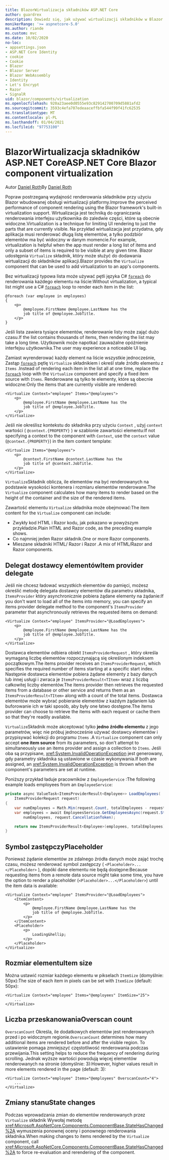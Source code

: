 ```yaml
---
title: BlazorWirtualizacja składników ASP.NET Core
author: guardrex
description: Dowiedz się, jak używać wirtualizacji składników w Blazor aplikacjach ASP.NET Core.
monikerRange: '>= aspnetcore-5.0'
ms.author: riande
ms.custom: mvc
ms.date: 10/02/2020
no-loc:
- appsettings.json
- ASP.NET Core Identity
- cookie
- Cookie
- Blazor
- Blazor Server
- Blazor WebAssembly
- Identity
- Let's Encrypt
- Razor
- SignalR
uid: blazor/components/virtualization
ms.openlocfilehash: 920a23aee0d0555e93c829142700709d5881afd2
ms.sourcegitcommit: 3593c4efa707edeaaceffbfa544f99f41fc62535
ms.translationtype: MT
ms.contentlocale: pl-PL
ms.lasthandoff: 01/04/2021
ms.locfileid: "97753100"
---
```

# <a name="aspnet-core-no-locblazor-component-virtualization"></a><span data-ttu-id="d7036-103">BlazorWirtualizacja składników ASP.NET Core</span><span class="sxs-lookup"><span data-stu-id="d7036-103">ASP.NET Core Blazor component virtualization</span></span>

<span data-ttu-id="d7036-104">Autor [Daniel Roth](https://github.com/danroth27)</span><span class="sxs-lookup"><span data-stu-id="d7036-104">By [Daniel Roth](https://github.com/danroth27)</span></span>

<span data-ttu-id="d7036-105">Popraw postrzeganą wydajność renderowania składników przy użyciu Blazor wbudowanej obsługi wirtualizacji platformy.</span><span class="sxs-lookup"><span data-stu-id="d7036-105">Improve the perceived performance of component rendering using the Blazor framework's built-in virtualization support.</span></span> <span data-ttu-id="d7036-106">Wirtualizacja jest techniką do ograniczania renderowania interfejsu użytkownika do zaledwie części, które są obecnie widoczne.</span><span class="sxs-lookup"><span data-stu-id="d7036-106">Virtualization is a technique for limiting UI rendering to just the parts that are currently visible.</span></span> <span data-ttu-id="d7036-107">Na przykład wirtualizacja jest przydatna, gdy aplikacja musi renderować długą listę elementów, a tylko podzbiór elementów ma być widoczny w danym momencie.</span><span class="sxs-lookup"><span data-stu-id="d7036-107">For example, virtualization is helpful when the app must render a long list of items and only a subset of items is required to be visible at any given time.</span></span> <span data-ttu-id="d7036-108">Blazor udostępnia `Virtualize` składnik, który może służyć do dodawania wirtualizacji do składników aplikacji.</span><span class="sxs-lookup"><span data-stu-id="d7036-108">Blazor provides the `Virtualize` component that can be used to add virtualization to an app's components.</span></span>

<span data-ttu-id="d7036-109">Bez wirtualizacji typowa lista może używać pętli języka C# [`foreach`](/dotnet/csharp/language-reference/keywords/foreach-in) do renderowania każdego elementu na liście:</span><span class="sxs-lookup"><span data-stu-id="d7036-109">Without virtualization, a typical list might use a C# [`foreach`](/dotnet/csharp/language-reference/keywords/foreach-in) loop to render each item in the list:</span></span>

```razor
@foreach (var employee in employees)
{
    <p>
        @employee.FirstName @employee.LastName has the 
        job title of @employee.JobTitle.
    </p>
}
```

<span data-ttu-id="d7036-110">Jeśli lista zawiera tysiące elementów, renderowanie listy może zająć dużo czasu.</span><span class="sxs-lookup"><span data-stu-id="d7036-110">If the list contains thousands of items, then rendering the list may take a long time.</span></span> <span data-ttu-id="d7036-111">Użytkownik może napotkać zauważalne opóźnienie interfejsu użytkownika.</span><span class="sxs-lookup"><span data-stu-id="d7036-111">The user may experience a noticeable UI lag.</span></span>

<span data-ttu-id="d7036-112">Zamiast wyrenderować każdy element na liście wszystkie jednocześnie, Zastąp [`foreach`](/dotnet/csharp/language-reference/keywords/foreach-in) pętlę `Virtualize` składnikiem i określ stałe źródło elementu z `Items` .</span><span class="sxs-lookup"><span data-stu-id="d7036-112">Instead of rendering each item in the list all at one time, replace the [`foreach`](/dotnet/csharp/language-reference/keywords/foreach-in) loop with the `Virtualize` component and specify a fixed item source with `Items`.</span></span> <span data-ttu-id="d7036-113">Renderowane są tylko te elementy, które są obecnie widoczne:</span><span class="sxs-lookup"><span data-stu-id="d7036-113">Only the items that are currently visible are rendered:</span></span>

```razor
<Virtualize Context="employee" Items="@employees">
    <p>
        @employee.FirstName @employee.LastName has the 
        job title of @employee.JobTitle.
    </p>
</Virtualize>
```

<span data-ttu-id="d7036-114">Jeśli nie określisz kontekstu do składnika przy użyciu `Context` , użyj `context` wartości ( `@context.{PROPERTY}` ) w szablonie zawartości elementu:</span><span class="sxs-lookup"><span data-stu-id="d7036-114">If not specifying a context to the component with `Context`, use the `context` value (`@context.{PROPERTY}`) in the item content template:</span></span>

```razor
<Virtualize Items="@employees">
    <p>
        @context.FirstName @context.LastName has the 
        job title of @context.JobTitle.
    </p>
</Virtualize>
```

<span data-ttu-id="d7036-115">`Virtualize`Składnik oblicza, ile elementów ma być renderowanych na podstawie wysokości kontenera i rozmiaru elementów renderowane.</span><span class="sxs-lookup"><span data-stu-id="d7036-115">The `Virtualize` component calculates how many items to render based on the height of the container and the size of the rendered items.</span></span>

<span data-ttu-id="d7036-116">Zawartość elementu `Virtualize` składnika może obejmować:</span><span class="sxs-lookup"><span data-stu-id="d7036-116">The item content for the `Virtualize` component can include:</span></span>

* <span data-ttu-id="d7036-117">Zwykły kod HTML i Razor kodu, jak pokazano w powyższym przykładzie.</span><span class="sxs-lookup"><span data-stu-id="d7036-117">Plain HTML and Razor code, as the preceding example shows.</span></span>
* <span data-ttu-id="d7036-118">Co najmniej jeden Razor składnik.</span><span class="sxs-lookup"><span data-stu-id="d7036-118">One or more Razor components.</span></span>
* <span data-ttu-id="d7036-119">Mieszane składniki HTML/ Razor i Razor .</span><span class="sxs-lookup"><span data-stu-id="d7036-119">A mix of HTML/Razor and Razor components.</span></span>

## <a name="item-provider-delegate"></a><span data-ttu-id="d7036-120">Delegat dostawcy elementów</span><span class="sxs-lookup"><span data-stu-id="d7036-120">Item provider delegate</span></span>

<span data-ttu-id="d7036-121">Jeśli nie chcesz ładować wszystkich elementów do pamięci, możesz określić metodę delegata dostawcy elementów dla parametru składnika, `ItemsProvider` który asynchronicznie pobiera żądane elementy na żądanie:</span><span class="sxs-lookup"><span data-stu-id="d7036-121">If you don't want to load all of the items into memory, you can specify an items provider delegate method to the component's `ItemsProvider` parameter that asynchronously retrieves the requested items on demand:</span></span>

```razor
<Virtualize Context="employee" ItemsProvider="@LoadEmployees">
    <p>
        @employee.FirstName @employee.LastName has the 
        job title of @employee.JobTitle.
    </p>
</Virtualize>
```

<span data-ttu-id="d7036-122">Dostawca elementów odbiera obiekt `ItemsProviderRequest` , który określa wymaganą liczbę elementów rozpoczynającą się określonym indeksem początkowym.</span><span class="sxs-lookup"><span data-stu-id="d7036-122">The items provider receives an `ItemsProviderRequest`, which specifies the required number of items starting at a specific start index.</span></span> <span data-ttu-id="d7036-123">Następnie dostawca elementów pobiera żądane elementy z bazy danych lub innej usługi i zwraca je `ItemsProviderResult<TItem>` wraz z liczbą całkowitej liczby elementów.</span><span class="sxs-lookup"><span data-stu-id="d7036-123">The items provider then retrieves the requested items from a database or other service and returns them as an `ItemsProviderResult<TItem>` along with a count of the total items.</span></span> <span data-ttu-id="d7036-124">Dostawca elementów może wybrać pobieranie elementów z każdym żądaniem lub buforowanie ich w taki sposób, aby były one łatwo dostępne.</span><span class="sxs-lookup"><span data-stu-id="d7036-124">The items provider can choose to retrieve the items with each request or cache them so that they're readily available.</span></span>

<span data-ttu-id="d7036-125">`Virtualize`Składnik może akceptować tylko **jedno źródło elementu** z jego parametrów, więc nie próbuj jednocześnie używać dostawcy elementów i przypisywać kolekcji do programu `Items` .</span><span class="sxs-lookup"><span data-stu-id="d7036-125">A `Virtualize` component can only accept **one item source** from its parameters, so don't attempt to simultaneously use an items provider and assign a collection to `Items`.</span></span> <span data-ttu-id="d7036-126">Jeśli oba są przypisane, <xref:System.InvalidOperationException> jest generowany, gdy parametry składnika są ustawione w czasie wykonywania.</span><span class="sxs-lookup"><span data-stu-id="d7036-126">If both are assigned, an <xref:System.InvalidOperationException> is thrown when the component's parameters are set at runtime.</span></span>

<span data-ttu-id="d7036-127">Poniższy przykład ładuje pracowników z `EmployeeService` :</span><span class="sxs-lookup"><span data-stu-id="d7036-127">The following example loads employees from an `EmployeeService`:</span></span>

```csharp
private async ValueTask<ItemsProviderResult<Employee>> LoadEmployees(
    ItemsProviderRequest request)
{
    var numEmployees = Math.Min(request.Count, totalEmployees - request.StartIndex);
    var employees = await EmployeesService.GetEmployeesAsync(request.StartIndex, 
        numEmployees, request.CancellationToken);

    return new ItemsProviderResult<Employee>(employees, totalEmployees);
}
```

## <a name="placeholder"></a><span data-ttu-id="d7036-128">Symbol zastępczy</span><span class="sxs-lookup"><span data-stu-id="d7036-128">Placeholder</span></span>

<span data-ttu-id="d7036-129">Ponieważ żądanie elementów ze zdalnego źródła danych może zająć trochę czasu, możesz renderować symbol zastępczy ( `<Placeholder>...</Placeholder>` ), dopóki dane elementu nie będą dostępne:</span><span class="sxs-lookup"><span data-stu-id="d7036-129">Because requesting items from a remote data source might take some time, you have the option to render a placeholder (`<Placeholder>...</Placeholder>`) until the item data is available:</span></span>

```razor
<Virtualize Context="employee" ItemsProvider="@LoadEmployees">
    <ItemContent>
        <p>
            @employee.FirstName @employee.LastName has the 
            job title of @employee.JobTitle.
        </p>
    </ItemContent>
    <Placeholder>
        <p>
            Loading&hellip;
        </p>
    </Placeholder>
</Virtualize>
```

## <a name="item-size"></a><span data-ttu-id="d7036-130">Rozmiar elementu</span><span class="sxs-lookup"><span data-stu-id="d7036-130">Item size</span></span>

<span data-ttu-id="d7036-131">Można ustawić rozmiar każdego elementu w pikselach `ItemSize` (domyślnie: 50px):</span><span class="sxs-lookup"><span data-stu-id="d7036-131">The size of each item in pixels can be set with `ItemSize` (default: 50px):</span></span>

```razor
<Virtualize Context="employee" Items="@employees" ItemSize="25">
    ...
</Virtualize>
```

## <a name="overscan-count"></a><span data-ttu-id="d7036-132">Liczba przeskanowania</span><span class="sxs-lookup"><span data-stu-id="d7036-132">Overscan count</span></span>

<span data-ttu-id="d7036-133">`OverscanCount` Określa, ile dodatkowych elementów jest renderowanych przed i po widocznym regionie.</span><span class="sxs-lookup"><span data-stu-id="d7036-133">`OverscanCount` determines how many additional items are rendered before and after the visible region.</span></span> <span data-ttu-id="d7036-134">To ustawienie pomaga zmniejszyć częstotliwość renderowania podczas przewijania.</span><span class="sxs-lookup"><span data-stu-id="d7036-134">This setting helps to reduce the frequency of rendering during scrolling.</span></span> <span data-ttu-id="d7036-135">Jednak wyższe wartości powodują więcej elementów renderowanych na stronie (domyślnie: 3):</span><span class="sxs-lookup"><span data-stu-id="d7036-135">However, higher values result in more elements rendered in the page (default: 3):</span></span>

```razor
<Virtualize Context="employee" Items="@employees" OverscanCount="4">
    ...
</Virtualize>
```

## <a name="state-changes"></a><span data-ttu-id="d7036-136">Zmiany stanu</span><span class="sxs-lookup"><span data-stu-id="d7036-136">State changes</span></span>

<span data-ttu-id="d7036-137">Podczas wprowadzania zmian do elementów renderowanych przez `Virtualize` składnik Wywołaj metodę <xref:Microsoft.AspNetCore.Components.ComponentBase.StateHasChanged%2A> wymuszenia ponownej oceny i ponownego renderowania składnika.</span><span class="sxs-lookup"><span data-stu-id="d7036-137">When making changes to items rendered by the `Virtualize` component, call <xref:Microsoft.AspNetCore.Components.ComponentBase.StateHasChanged%2A> to force re-evaluation and rerendering of the component.</span></span>
